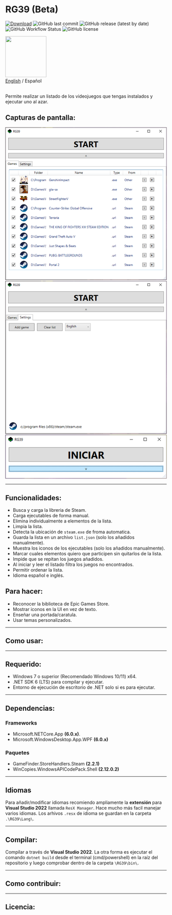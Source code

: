 # RG39 (Beta)
[![Download](https://img.shields.io/static/v1?style=flat-square&logo=windows&label=Descargar&message=windows-x64&color=3BBF3B&labelColor=24282F)](https://github.com/IgnacioVeiga/RG39/releases/latest/download/RG39.exe)
![GitHub last commit](https://img.shields.io/github/last-commit/IgnacioVeiga/RG39?color=3BBF3B&style=flat-square)
![GitHub release (latest by date)](https://img.shields.io/github/v/release/IgnacioVeiga/RG39?color=3BBF3B&label=Latest%20release&style=flat-square)
![GitHub Workflow Status](https://img.shields.io/github/actions/workflow/status/IgnacioVeiga/RG39/deploy-project.yml?color=3BBF3B&logo=github&style=flat-square)
![GitHub license](https://img.shields.io/github/license/IgnacioVeiga/RG39?style=flat-square)

<img src="/RG39/Assets/Icons/icon.ico" width="128" height="128">
<div>
  <a href="README.md">English</a> / <span>Español</span></a>
</div></br>

Permite realizar un listado de los videojuegos que tengas instalados y ejecutar uno al azar.

## Capturas de pantalla:
![Screenshot_0000](/RG39/Assets/Images/Screenshot_0000.png "Screenshot_0000")</br>
![Screenshot_0001](/RG39/Assets/Images/Screenshot_0001.png "Screenshot_0001")</br>
![Screenshot_0002](/RG39/Assets/Images/Screenshot_0002.png "Screenshot_0002")

***

## Funcionalidades:
- Busca y carga la libreria de Steam.
- Carga ejecutables de forma manual.
- Elimina individualmente a elementos de la lista.
- Limpia la lista.
- Detecta la ubicación de `steam.exe` de froma automatica.
- Guarda la lista en un archivo `list.json` (solo los añadidos manualmente).
- Muestra los iconos de los ejecutables (solo los añadidos manualmente).
- Marcar cuales elementos quiero que participen sin quitarlos de la lista.
- Impide que se repitan los juegos añadidos.
- Al iniciar y leer el listado filtra los juegos no encontrados.
- Permitir ordenar la lista.
- Idioma español e inglés.

## Para hacer:
- Reconocer la biblioteca de Epic Games Store.
- Mostrar iconos en la UI en vez de texto.
- Enseñar una portada/caratula.
- Usar temas personalizados.

***

## Como usar:

***

## Requerido:
- Windows 7 o superior (Recomendado Windows 10/11) x64.
- .NET SDK 6 (LTS) para compilar y ejecutar.
- Entorno de ejecución de escritorio de .NET solo si es para ejecutar.

***

## Dependencias:
### Frameworks
- Microsoft.NETCore.App **(6.0.x)**.
- Microsoft.WindowsDesktop.App.WPF **(6.0.x)**

### Paquetes
- GameFinder.StoreHandlers.Steam **(2.2.1)**
- WinCopies.WindowsAPICodePack.Shell **(2.12.0.2)**

***

## Idiomas
Para añadir/modificar idiomas recomiendo ampliamente la **extensión** para **Visual Studio 2022** llamada `ResX Manager`. Hace mucho más facil manejar varios idiomas.
Los arhivos `.resx` de idioma se guardan en la carpeta `.\RG39\Lang\`.

***

## Compilar:
Compilar a través de **Visual Studio 2022**. La otra forma es ejecutar el comando `dotnet build` desde el terminal (cmd/powershell) en la raíz del repositorio y luego comprobar dentro de la carpeta `\RG39\bin\`.

***

## Como contribuir:

***

## Licencia: